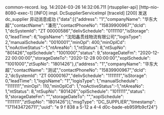 common-record. log. 14:2024-03-26 14:32:06.711 [rtsupplier-api] [http-nio-8080-exec-1] [INFO] impl. DcSupplierServiceImpl  [traceId] [200] 发送 dc_supplier 异动消息成功 {"data":[{"address": "1","companyName": "华东大超","contactName": "潘亮","contactPhoneNo": "15839900967","dcId": 1,"dcSystemId": "ZT 00000586","delivSchedule": "0111110","isStorage": 0,"leadTime": 6,"logisName": "沈阳鑫贯线物流有限公司","logisType": 2,"manualSchedule": "0010001","minOpl": 400,"minOplCd": 1,"noActiveStatus":-1,"ntAreaNo": 1,"ntStatus": 8,"ntSupNo": "801426","oplSchedule": "1001000","status": 9,"storageDateFm": "2020-12-22 00:00:00","storageDateTo": "2020-12-28 00:00:00","xoplSchedule": "1001000","ztSupNo": "1801426"},{"address": "1","companyName": "华东大超","contactName": "测试","contactPhoneNo": "15839900967","dcId": 2,"dcSystemId": "ZT 00000167","delivSchedule": "1111111","isStorage": 0,"leadTime": 1,"logisName": "1","logisType": 1,"manualSchedule": "1111111","minOpl": 110,"minOplCd": 1,"noActiveStatus":-1,"ntAreaNo": 1,"ntStatus": 8,"ntSupNo": "801426","oplSchedule": "1011111","status": 9,"storageDateFm": "","storageDateTo": "","xoplSchedule": "1111111","ztSupNo": "1801426"}],"msgType": "DC_SUPPLIER","timestamp": "1711434726711","uuid": "e 9 f 838 a 5-12 a 4-4 d0c-bade-eb959fb9cf24"}